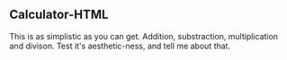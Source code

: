## Calculator-HTML
This is as simplistic as you can get.
Addition, substraction, multiplication and divison.
Test it's aesthetic-ness, and tell me about that.
